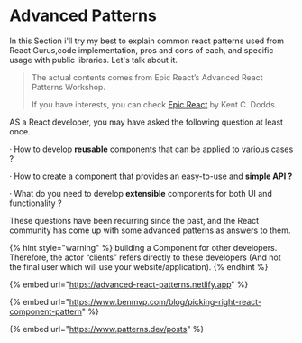 # Advanced Patterns

In this Section i'll try my best to explain common react patterns used from React Gurus,code implementation, pros and cons of each, and specific usage with public libraries. Let's talk about it.

> The actual contents comes from Epic React’s Advanced React Patterns Workshop.
>
> If you have interests, you can check [Epic React](https://epicreact.dev) by Kent C. Dodds.

AS a React developer, you may have asked the following question at least once.

· How to develop **reusable** components that can be applied to various cases ?

· How to create a component that provides an easy-to-use and **simple API ?**

· What do you need to develop **extensible** components for both UI and functionality ?

These questions have been recurring since the past, and the React community has come up with some advanced patterns as answers to them.

{% hint style="warning" %}
building a Component for other developers. Therefore, the actor “clients” refers directly to these developers (And not the final user which will use your website/application).
{% endhint %}

{% embed url="https://advanced-react-patterns.netlify.app" %}

{% embed url="https://www.benmvp.com/blog/picking-right-react-component-pattern" %}

{% embed url="https://www.patterns.dev/posts" %}
